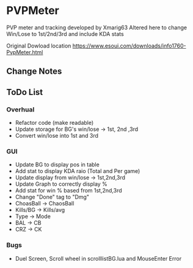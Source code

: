 # PVPMeter
PVP meter and tracking developed by Xmarig63
Altered here to change Win/Lose to 1st/2nd/3rd and include KDA stats


Original Dowload location
https://www.esoui.com/downloads/info1760-PvpMeter.html

## Change Notes




## ToDo List
### Overhual
 - Refactor code (make readable)
 - Update storage for BG's win/lose -> 1st, 2nd ,3rd
 - Convert win/lose into 1st and 3rd



### GUI
 - Update BG to display pos in table
 - Add stat to display KDA raio (Total and Per game)
 - Update display from win/lose -> 1st,2nd,3rd
 - Update Graph to correctly display %
 - Add stat for win % based from 1st,2nd,3rd
 - Change "Done" tag to "Dmg"
 - ChoasBall -> ChaosBall
 - Kills/BG -> Kills/avg
 - Type -> Mode
 - BAL -> CB
 - CRZ -> CK

### Bugs
 - Duel Screen, Scroll wheel in scrolllistBG.lua and MouseEnter Error
